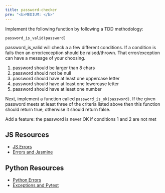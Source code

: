 ```yaml
---
title: password-checker
pre: "<b>MEDIUM: </b>"
---
```


Implement the following function by following a TDD methodology:

```
password_is_valid(password)
```

password_is_valid will check a a few different conditions. If a condition is fails then an error/exception should be raised/thrown. That error/exception can have a message of your choosing.

1. password should be larger than 8 chars
2. password should not be null
3. password should have at least one uppercase letter
4. password should have at least one lowercase letter
5. password should have at least one number

Next, implement a function called `password_is_ok(password)`. If the given password meets at least three of the criteria listed above then this function should return true, otherwise it should return false.

Add a feature: the password is never OK if conditions 1 and 2 are not met

## JS Resources

- [JS Errors](https://www.w3schools.com/js/js_errors.asp)
- [Errors and Jasmine](https://stackoverflow.com/questions/4144686/how-to-write-a-test-which-expects-an-error-to-be-thrown-in-jasmine)

## Python Resources

- [Python Errors](https://www.codementor.io/sheena/how-to-write-python-custom-exceptions-du107ufv9?referral=sheena-kvo1e6ewh)
- [Exceptions and Pytest](https://stackoverflow.com/questions/23337471/how-to-properly-assert-that-an-exception-gets-raised-in-pytest)



